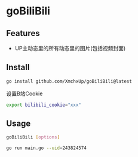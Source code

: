 # goBiliBili


## Features

- UP主动态里的所有动态里的图片(包括视频封面)


## Install

```bash
go install github.com/XmchxUp/goBiliBili@latest
```

设置B站Cookie
```bash
export bilibili_cookie="xxx"
```

## Usage

```bash
goBiliBili [options]
```

```bash
go run main.go --uid=243824574
```